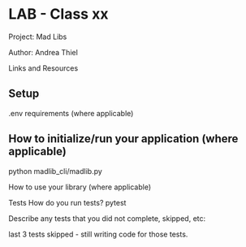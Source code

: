 # LAB - Class xx

Project: Mad Libs

Author: Andrea Thiel

Links and Resources

## Setup

.env requirements (where applicable)

## How to initialize/run your application (where applicable)

 python madlib_cli/madlib.py

How to use your library (where applicable)

Tests
How do you run tests? pytest

Describe any tests that you did not complete, skipped, etc:

last 3 tests skipped - still writing code for those tests.
